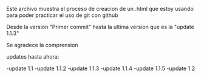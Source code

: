 Este archivo muestra el proceso de creacion de un .html que estoy usando para poder practicar el uso de git con github

Desde la version "Primer commit" hasta la ultima version que es la "update 1.1.3"

Se agradece la comprension

updates hasta ahora:

-update 1.1
-update 1.1.2
-update 1.1.3
-update 1.1.4
-update 1.1.5
-update 1.2
